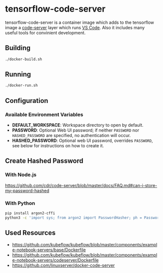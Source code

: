 # tensorflow-code-server
tensorflow-code-server is a container image which adds to the tensorflow image a [code-server](https://github.com/coder/code-server) layer which runs [VS Code](https://github.com/Microsoft/vscode). Also it includes many useful tools for convinient development.

## Building

```sh
./docker-build.sh
```

## Running

```sh
./docker-run.sh
```

## Configuration
### Available Environment Variables

 - **DEFAULT_WORKSPACE**: Workspace directory to open by default.
 - **PASSWORD**: Optional Web UI password; if neither `PASSWORD` nor `HASHED_PASSWORD` are specified, no authentication will occur.
 - **HASHED_PASSWORD**: Optional web UI password, overrides `PASSWORD`, see below for instructions on how to create it.

## Create Hashed Password

### With Node.js

https://github.com/cdr/code-server/blob/master/docs/FAQ.md#can-i-store-my-password-hashed

### With Python
```sh
pip install argon2-cffi
python3 -c 'import sys; from argon2 import PasswordHasher; ph = PasswordHasher(); import getpass; p = getpass.getpass(); r = getpass.getpass("Retype password: "); print(ph.hash(p)) if p == r else print("Sorry passwords do not match", file=sys.stderr)'
```

## Used Resources

 * https://github.com/kubeflow/kubeflow/blob/master/components/example-notebook-servers/base/Dockerfile
 * https://github.com/kubeflow/kubeflow/blob/master/components/example-notebook-servers/codeserver/Dockerfile
 * https://github.com/linuxserver/docker-code-server
